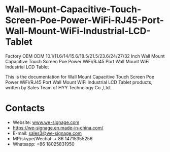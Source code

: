 # Wall-Mount-Capacitive-Touch-Screen-Poe-Power-WiFi-RJ45-Port-Wall-Mount-WiFi-Industrial-LCD-Tablet
Factory OEM ODM 10.1/11.6/14/15.6/18.5/21.5/23.6/24/27/32 Inch Wall Mount Capacitive Touch Screen Poe Power WiFi/RJ45 Port Wall Mount WiFi Industrial LCD Tablet

This is the documentation for Wall Mount Capacitive Touch Screen Poe Power WiFi/RJ45 Port Wall Mount WiFi Industrial LCD Tablet products, written by Sales Team of HYY Technology Co.,Ltd.

# Contacts
- Website: www.we-signage.com
- https://we-signage.en.made-in-china.com/
- E-mail: sales3@we-signage.com
- MP/skype/Wechat: + 86 14715355256
- Whatsapp: +86 18025831950
